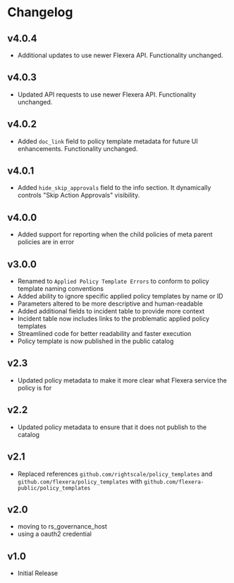 # Changelog

## v4.0.4

- Additional updates to use newer Flexera API. Functionality unchanged.

## v4.0.3

- Updated API requests to use newer Flexera API. Functionality unchanged.

## v4.0.2

- Added `doc_link` field to policy template metadata for future UI enhancements. Functionality unchanged.

## v4.0.1

- Added `hide_skip_approvals` field to the info section. It dynamically controls "Skip Action Approvals" visibility.

## v4.0.0

- Added support for reporting when the child policies of meta parent policies are in error

## v3.0.0

- Renamed to `Applied Policy Template Errors` to conform to policy template naming conventions
- Added ability to ignore specific applied policy templates by name or ID
- Parameters altered to be more descriptive and human-readable
- Added additional fields to incident table to provide more context
- Incident table now includes links to the problematic applied policy templates
- Streamlined code for better readability and faster execution
- Policy template is now published in the public catalog

## v2.3

- Updated policy metadata to make it more clear what Flexera service the policy is for

## v2.2

- Updated policy metadata to ensure that it does not publish to the catalog

## v2.1

- Replaced references `github.com/rightscale/policy_templates` and `github.com/flexera/policy_templates` with `github.com/flexera-public/policy_templates`

## v2.0

- moving to rs_governance_host
- using a oauth2 credential

## v1.0

- Initial Release
